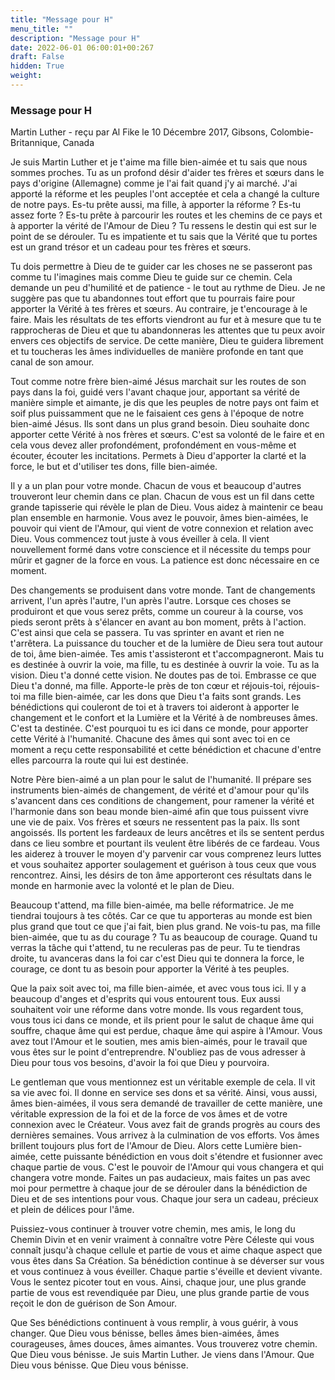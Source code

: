 ```yaml
---
title: "Message pour H"
menu_title: ""
description: "Message pour H"
date: 2022-06-01 06:00:01+00:267
draft: False
hidden: True
weight:
---
```

### Message pour H

Martin Luther - reçu par Al Fike le 10 Décembre 2017, Gibsons, Colombie-Britannique, Canada

Je suis Martin Luther et je t'aime ma fille bien-aimée et tu sais que nous sommes proches. Tu as un profond désir d'aider tes frères et sœurs dans le pays d'origine (Allemagne) comme je l'ai fait quand j'y ai marché. J'ai apporté la réforme et les peuples l'ont acceptée et cela a changé la culture de notre pays. Es-tu prête aussi, ma fille, à apporter la réforme ? Es-tu assez forte ? Es-tu prête à parcourir les routes et les chemins de ce pays et à apporter la vérité de l'Amour de Dieu ? Tu ressens le destin qui est sur le point de se dérouler. Tu es impatiente et tu sais que la Vérité que tu portes est un grand trésor et un cadeau pour tes frères et sœurs.

Tu dois permettre à Dieu de te guider car les choses ne se passeront pas comme tu l'imagines mais comme Dieu te guide sur ce chemin. Cela demande un peu d'humilité et de patience - le tout au rythme de Dieu. Je ne suggère pas que tu abandonnes tout effort que tu pourrais faire pour apporter la Vérité à tes frères et sœurs. Au contraire, je t'encourage à le faire. Mais les résultats de tes efforts viendront au fur et à mesure que tu te rapprocheras de Dieu et que tu abandonneras les attentes que tu peux avoir envers ces objectifs de service. De cette manière, Dieu te guidera librement et tu toucheras les âmes individuelles de manière profonde en tant que canal de son amour.

Tout comme notre frère bien-aimé Jésus marchait sur les routes de son pays dans la foi, guidé vers l'avant chaque jour, apportant sa vérité de manière simple et aimante, je dis que les peuples de notre pays ont faim et soif plus puissamment que ne le faisaient ces gens à l'époque de notre bien-aimé Jésus. Ils sont dans un plus grand besoin. Dieu souhaite donc apporter cette Vérité à nos frères et sœurs. C'est sa volonté de le faire et en cela vous devez aller profondément, profondément en vous-même et écouter, écouter les incitations. Permets à Dieu d'apporter la clarté et la force, le but et d'utiliser tes dons, fille bien-aimée.

Il y a un plan pour votre monde. Chacun de vous et beaucoup d'autres trouveront leur chemin dans ce plan. Chacun de vous est un fil dans cette grande tapisserie qui révèle le plan de Dieu. Vous aidez à maintenir ce beau plan ensemble en harmonie. Vous avez le pouvoir, âmes bien-aimées, le pouvoir qui vient de l'Amour, qui vient de votre connexion et relation avec Dieu. Vous commencez tout juste à vous éveiller à cela. Il vient nouvellement formé dans votre conscience et il nécessite du temps pour mûrir et gagner de la force en vous. La patience est donc nécessaire en ce moment.

Des changements se produisent dans votre monde. Tant de changements arrivent, l'un après l'autre, l'un après l'autre. Lorsque ces choses se produiront et que vous serez prêts, comme un coureur à la course, vos pieds seront prêts à s'élancer en avant au bon moment, prêts à l'action. C'est ainsi que cela se passera. Tu vas sprinter en avant et rien ne t'arrêtera. La puissance du toucher et de la lumière de Dieu sera tout autour de toi, âme bien-aimée. Tes amis t'assisteront et t'accompagneront. Mais tu es destinée à ouvrir la voie, ma fille, tu es destinée à ouvrir la voie. Tu as la vision. Dieu t'a donné cette vision. Ne doutes pas de toi. Embrasse ce que Dieu t'a donné, ma fille. Apporte-le près de ton cœur et réjouis-toi, réjouis-toi ma fille bien-aimée, car les dons que Dieu t'a faits sont grands. Les bénédictions qui couleront de toi et à travers toi aideront à apporter le changement et le confort et la Lumière et la Vérité à de nombreuses âmes. C'est ta destinée. C'est pourquoi tu es ici dans ce monde, pour apporter cette Vérité à l'humanité. Chacune des âmes qui sont avec toi en ce moment a reçu cette responsabilité et cette bénédiction et chacune d'entre elles parcourra la route qui lui est destinée.

Notre Père bien-aimé a un plan pour le salut de l'humanité. Il prépare ses instruments bien-aimés de changement, de vérité et d'amour pour qu'ils s'avancent dans ces conditions de changement, pour ramener la vérité et l'harmonie dans son beau monde bien-aimé afin que tous puissent vivre une vie de paix. Vos frères et sœurs ne ressentent pas la paix. Ils sont angoissés. Ils portent les fardeaux de leurs ancêtres et ils se sentent perdus dans ce lieu sombre et pourtant ils veulent être libérés de ce fardeau. Vous les aiderez à trouver le moyen d'y parvenir car vous comprenez leurs luttes et vous souhaitez apporter soulagement et guérison à tous ceux que vous rencontrez. Ainsi, les désirs de ton âme apporteront ces résultats dans le monde en harmonie avec la volonté et le plan de Dieu.

Beaucoup t'attend, ma fille bien-aimée, ma belle réformatrice. Je me tiendrai toujours à tes côtés. Car ce que tu apporteras au monde est bien plus grand que tout ce que j'ai fait, bien plus grand. Ne vois-tu pas, ma fille bien-aimée, que tu as du courage ? Tu as beaucoup de courage. Quand tu verras la tâche qui t'attend, tu ne reculeras pas de peur. Tu te tiendras droite, tu avanceras dans la foi car c'est Dieu qui te donnera la force, le courage, ce dont tu as besoin pour apporter la Vérité à tes peuples.

Que la paix soit avec toi, ma fille bien-aimée, et avec vous tous ici. Il y a beaucoup d'anges et d'esprits qui vous entourent tous. Eux aussi souhaitent voir une réforme dans votre monde. Ils vous regardent tous, vous tous ici dans ce monde, et ils prient pour le salut de chaque âme qui souffre, chaque âme qui est perdue, chaque âme qui aspire à l'Amour. Vous avez tout l'Amour et le soutien, mes amis bien-aimés, pour le travail que vous êtes sur le point d'entreprendre. N'oubliez pas de vous adresser à Dieu pour tous vos besoins, d'avoir la foi que Dieu y pourvoira.

Le gentleman que vous mentionnez est un véritable exemple de cela. Il vit sa vie avec foi. Il donne en service ses dons et sa vérité. Ainsi, vous aussi, âmes bien-aimées, il vous sera demandé de travailler de cette manière, une véritable expression de la foi et de la force de vos âmes et de votre connexion avec le Créateur. Vous avez fait de grands progrès au cours des dernières semaines. Vous arrivez à la culmination de vos efforts. Vos âmes brillent toujours plus fort de l'Amour de Dieu. Alors cette Lumière bien-aimée, cette puissante bénédiction en vous doit s'étendre et fusionner avec chaque partie de vous. C'est le pouvoir de l'Amour qui vous changera et qui changera votre monde. Faites un pas audacieux, mais faites un pas avec moi pour permettre à chaque jour de se dérouler dans la bénédiction de Dieu et de ses intentions pour vous. Chaque jour sera un cadeau, précieux et plein de délices pour l'âme.

Puissiez-vous continuer à trouver votre chemin, mes amis, le long du Chemin Divin et en venir vraiment à connaître votre Père Céleste qui vous connaît jusqu'à chaque cellule et partie de vous et aime chaque aspect que vous êtes dans Sa Création. Sa bénédiction continue à se déverser sur vous et vous continuez à vous éveiller. Chaque partie s'éveille et devient vivante. Vous le sentez picoter tout en vous. Ainsi, chaque jour, une plus grande partie de vous est revendiquée par Dieu, une plus grande partie de vous reçoit le don de guérison de Son Amour.

Que Ses bénédictions continuent à vous remplir, à vous guérir, à vous changer. Que Dieu vous bénisse, belles âmes bien-aimées, âmes courageuses, âmes douces, âmes aimantes. Vous trouverez votre chemin. Que Dieu vous bénisse. Je suis Martin Luther. Je viens dans l'Amour. Que Dieu vous bénisse. Que Dieu vous bénisse.
